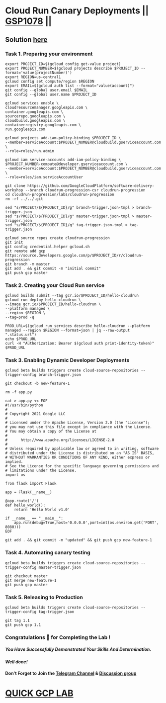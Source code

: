 # Cloud Run Canary Deployments || [GSP1078](https://www.cloudskillsboost.google/focuses/52827?parent=catalog) ||

## Solution [here]()

### Task 1. Preparing your environment

```
export PROJECT_ID=$(gcloud config get-value project)
export PROJECT_NUMBER=$(gcloud projects describe $PROJECT_ID --format='value(projectNumber)')
export REGION=us-central1
gcloud config set compute/region $REGION
export EMAIL=$(gcloud auth list --format="value(account)")
git config --global user.email $EMAIL
git config --global user.name $PROJECT_ID

gcloud services enable \
cloudresourcemanager.googleapis.com \
container.googleapis.com \
sourcerepo.googleapis.com \
cloudbuild.googleapis.com \
containerregistry.googleapis.com \
run.googleapis.com
```
```
gcloud projects add-iam-policy-binding $PROJECT_ID \
--member=serviceAccount:$PROJECT_NUMBER@cloudbuild.gserviceaccount.com \
--role=roles/run.admin

gcloud iam service-accounts add-iam-policy-binding \
$PROJECT_NUMBER-compute@developer.gserviceaccount.com \
--member=serviceAccount:$PROJECT_NUMBER@cloudbuild.gserviceaccount.com \
--role=roles/iam.serviceAccountUser

git clone https://github.com/GoogleCloudPlatform/software-delivery-workshop --branch cloudrun-progression-csr cloudrun-progression
cd cloudrun-progression/labs/cloudrun-progression
rm -rf ../../.git
```
```
sed "s/PROJECT/${PROJECT_ID}/g" branch-trigger.json-tmpl > branch-trigger.json
sed "s/PROJECT/${PROJECT_ID}/g" master-trigger.json-tmpl > master-trigger.json
sed "s/PROJECT/${PROJECT_ID}/g" tag-trigger.json-tmpl > tag-trigger.json

gcloud source repos create cloudrun-progression
git init
git config credential.helper gcloud.sh
git remote add gcp https://source.developers.google.com/p/$PROJECT_ID/r/cloudrun-progression
git branch -m master
git add . && git commit -m "initial commit"
git push gcp master
```
### Task 2. Creating your Cloud Run service

```
gcloud builds submit --tag gcr.io/$PROJECT_ID/hello-cloudrun
gcloud run deploy hello-cloudrun \
--image gcr.io/$PROJECT_ID/hello-cloudrun \
--platform managed \
--region $REGION \
--tag=prod -q

PROD_URL=$(gcloud run services describe hello-cloudrun --platform managed --region $REGION --format=json | jq --raw-output ".status.url")
echo $PROD_URL
curl -H "Authorization: Bearer $(gcloud auth print-identity-token)" $PROD_URL
```

### Task 3. Enabling Dynamic Developer Deployments

```
gcloud beta builds triggers create cloud-source-repositories --trigger-config branch-trigger.json

git checkout -b new-feature-1
```
```
rm -f app.py
```
```
cat > app.py << EOF
#!/usr/bin/python
#
# Copyright 2021 Google LLC
#
# Licensed under the Apache License, Version 2.0 (the "License");
# you may not use this file except in compliance with the License.
# You may obtain a copy of the License at
#
#      http://www.apache.org/licenses/LICENSE-2.0
#
# Unless required by applicable law or agreed to in writing, software
# distributed under the License is distributed on an "AS IS" BASIS,
# WITHOUT WARRANTIES OR CONDITIONS OF ANY KIND, either express or implied.
# See the License for the specific language governing permissions and
# limitations under the License.
import os

from flask import Flask

app = Flask(__name__)

@app.route('/')
def hello_world():
    return 'Hello World v1.0'

if __name__ == "__main__":
    app.run(debug=True,host='0.0.0.0',port=int(os.environ.get('PORT', 8080)))
EOF
```
```
git add . && git commit -m "updated" && git push gcp new-feature-1
```

### Task 4. Automating canary testing

```
gcloud beta builds triggers create cloud-source-repositories --trigger-config master-trigger.json

git checkout master
git merge new-feature-1
git push gcp master
```

### Task 5. Releasing to Production

```
gcloud beta builds triggers create cloud-source-repositories --trigger-config tag-trigger.json

git tag 1.1
git push gcp 1.1
```

### Congratulations 🎉 for Completing the Lab !

##### *You Have Successfully Demonstrated Your Skills And Determination.*

#### *Well done!*

#### Don't Forget to Join the [Telegram Channel](https://t.me/QuickGcpLab) & [Discussion group](https://t.me/QuickGcpLabChats)

# [QUICK GCP LAB](https://www.youtube.com/@quickgcplab)